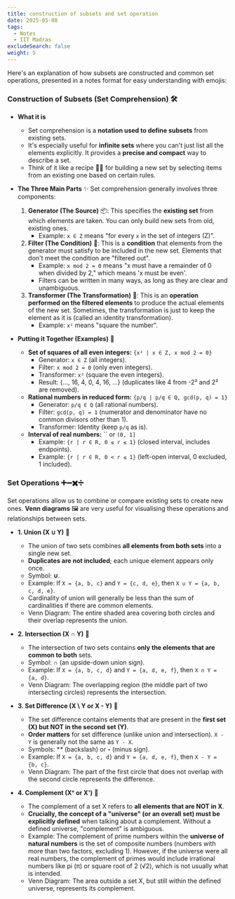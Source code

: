 ```yaml
---
title: construction of subsets and set operation
date: 2025-05-08
tags:
  - Notes 
  - IIT Madras
excludeSearch: false
weight: 5
---
```



Here's an explanation of how subsets are constructed and common set operations, presented in a notes format for easy understanding with emojis:

### Construction of Subsets (Set Comprehension) 🛠️

*   **What it is**
    *   Set comprehension is a **notation used to define subsets** from existing sets.
    *   It's especially useful for **infinite sets** where you can't just list all the elements explicitly. It provides a **precise and compact** way to describe a set.
    *   Think of it like a recipe 🧑‍🍳 for building a new set by selecting items from an existing one based on certain rules.

*   **The Three Main Parts** ✨
    Set comprehension generally involves three components:
    1.  **Generator (The Source)** 📦: This specifies the **existing set** from which elements are taken. You can only build new sets from old, existing ones.
        *   Example: `x ∈ Z` means "for every `x` in the set of integers (Z)".
    2.  **Filter (The Condition)** 🧪: This is a **condition** that elements from the generator must satisfy to be included in the new set. Elements that don't meet the condition are "filtered out".
        *   Example: `x mod 2 = 0` means "x must have a remainder of 0 when divided by 2," which means 'x must be even'.
        *   Filters can be written in many ways, as long as they are clear and unambiguous.
    3.  **Transformer (The Transformation)** 🚀: This is an **operation performed on the filtered elements** to produce the actual elements of the new set. Sometimes, the transformation is just to keep the element as it is (called an identity transformation).
        *   Example: `x²` means "square the number".

*   **Putting it Together (Examples)** 🧩
    *   **Set of squares of all even integers:** `{x² | x ∈ Z, x mod 2 = 0}`
        *   Generator: `x ∈ Z` (all integers).
        *   Filter: `x mod 2 = 0` (only even integers).
        *   Transformer: `x²` (square the even integers).
        *   Result: {..., 16, 4, 0, 4, 16, ...} (duplicates like 4 from -2² and 2² are removed).
    *   **Rational numbers in reduced form:** `{p/q | p/q ∈ Q, gcd(p, q) = 1}`
        *   Generator: `p/q ∈ Q` (all rational numbers).
        *   Filter: `gcd(p, q) = 1` (numerator and denominator have no common divisors other than 1).
        *   Transformer: Identity (keep `p/q` as is).
    *   **Interval of real numbers:** `` or `(0, 1]`
        *   Example: `{r | r ∈ R, 0 ≤ r ≤ 1}` (closed interval, includes endpoints).
        *   Example: `{r | r ∈ R, 0 < r ≤ 1}` (left-open interval, 0 excluded, 1 included).

### Set Operations ➕➖✖️➗

Set operations allow us to combine or compare existing sets to create new ones. **Venn diagrams** 🖼️ are very useful for visualising these operations and relationships between sets.

*   **1. Union (X ∪ Y)** 🤝
    *   The union of two sets combines **all elements from both sets** into a single new set.
    *   **Duplicates are not included**; each unique element appears only once.
    *   Symbol: **∪**.
    *   Example: If `X = {a, b, c}` and `Y = {c, d, e}`, then `X ∪ Y = {a, b, c, d, e}`.
    *   Cardinality of union will generally be less than the sum of cardinalities if there are common elements.
    *   Venn Diagram: The entire shaded area covering both circles and their overlap represents the union.

*   **2. Intersection (X ∩ Y)** 🔗
    *   The intersection of two sets contains **only the elements that are common to both** sets.
    *   Symbol: **∩** (an upside-down union sign).
    *   Example: If `X = {a, b, c, d}` and `Y = {a, d, e, f}`, then `X ∩ Y = {a, d}`.
    *   Venn Diagram: The overlapping region (the middle part of two intersecting circles) represents the intersection.

*   **3. Set Difference (X \ Y or X - Y)** 🚫
    *   The set difference contains elements that are present in the **first set (X) but NOT in the second set (Y)**.
    *   **Order matters** for set difference (unlike union and intersection). `X - Y` is generally not the same as `Y - X`.
    *   Symbols: **\** (backslash) or **-** (minus sign).
    *   Example: If `X = {a, b, c, d}` and `Y = {a, d, e, f}`, then `X - Y = {b, c}`.
    *   Venn Diagram: The part of the first circle that does not overlap with the second circle represents the difference.

*   **4. Complement (Xᶜ or X')** 🌌
    *   The complement of a set X refers to **all elements that are NOT in X**.
    *   **Crucially, the concept of a "universe" (or an overall set) must be explicitly defined** when talking about a complement. Without a defined universe, "complement" is ambiguous.
    *   Example: The complement of prime numbers within the **universe of natural numbers** is the set of composite numbers (numbers with more than two factors, excluding 1). However, if the universe were all real numbers, the complement of primes would include irrational numbers like pi (π) or square root of 2 (√2), which is not usually what is intended.
    *   Venn Diagram: The area outside a set X, but still within the defined universe, represents its complement.